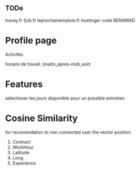 
## TODe

travay.fr
fjob.fr
leprochainemploie.fr
hostinger code BENAWAD


# Profile page
Activités

horaire de travail: (matin_apres-midi_soir)

# Features

selectioner les jours disponible pour un possible entretien

# Cosine Similarity

for recomendation to non connected user the vector position

1. Contract
2. WorkHour
3. Latitude
4. Long 
5. Experience

